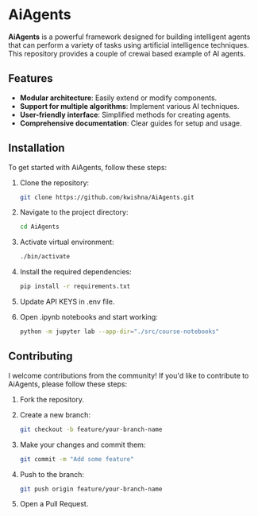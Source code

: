 # AiAgents

**AiAgents** is a powerful framework designed for building intelligent agents that can perform a variety of tasks using artificial intelligence techniques. This repository provides a couple of crewai based example of AI agents.

## Features

- **Modular architecture**: Easily extend or modify components.
- **Support for multiple algorithms**: Implement various AI techniques.
- **User-friendly interface**: Simplified methods for creating agents.
- **Comprehensive documentation**: Clear guides for setup and usage.

## Installation

To get started with AiAgents, follow these steps:

1. Clone the repository:
   ```bash
   git clone https://github.com/kwishna/AiAgents.git
   ```
2. Navigate to the project directory:
    ```bash
    cd AiAgents
    ```

3. Activate virtual environment:
   ```bash
   ./bin/activate
   ```

4. Install the required dependencies:
   ```bash
   pip install -r requirements.txt
   ```

5. Update API KEYS in .env file. 
6. Open .ipynb notebooks and start working:
   ```bash
   python -m jupyter lab --app-dir="./src/course-notebooks"
   ```

## Contributing
I welcome contributions from the community! If you'd like to contribute to AiAgents, please follow these steps:

1. Fork the repository.
2. Create a new branch:
   ```bash
   git checkout -b feature/your-branch-name
   ```

3. Make your changes and commit them:
    ```bash
    git commit -m "Add some feature"
    ```

4. Push to the branch:
    ```bash
    git push origin feature/your-branch-name
    ```

5. Open a Pull Request.
